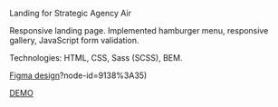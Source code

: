 Landing for Strategic Agency Air

Responsive landing page. Implemented hamburger menu, responsive gallery, JavaScript form validation.

Technologies: HTML, CSS, Sass (SCSS), BEM.

[Figma design](https://www.figma.com/file/7qwsWggv9BAxMi2VPhBuPr/Air-(formerly-Dia))?node-id=9138%3A35)

[DEMO](https://maxshylo.github.io/dia-landing/)
